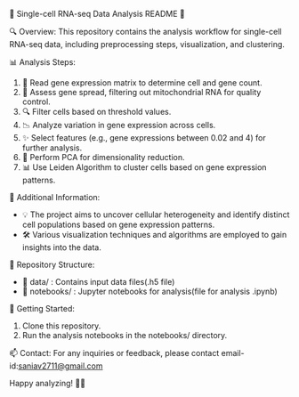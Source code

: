 🔬 Single-cell RNA-seq Data Analysis README 🔬

🔍 Overview:
This repository contains the analysis workflow for single-cell RNA-seq data, including preprocessing steps, visualization, and clustering.

📊 Analysis Steps:
1. 🧬 Read gene expression matrix to determine cell and gene count.
2. 🎯 Assess gene spread, filtering out mitochondrial RNA for quality control.
3. 🔍 Filter cells based on threshold values.
4. 📉 Analyze variation in gene expression across cells.
5. ✨ Select features (e.g., gene expressions between 0.02 and 4) for further analysis.
6. 🔄 Perform PCA for dimensionality reduction.
7. 📊 Use Leiden Algorithm to cluster cells based on gene expression patterns.

🌟 Additional Information:
- 💡 The project aims to uncover cellular heterogeneity and identify distinct cell populations based on gene expression patterns.
- 🛠️ Various visualization techniques and algorithms are employed to gain insights into the data.

📁 Repository Structure:
- 📂 data/ : Contains input data files(.h5 file)
- 📂 notebooks/ : Jupyter notebooks for analysis(file for analysis .ipynb)

🚀 Getting Started:
1. Clone this repository.
3. Run the analysis notebooks in the notebooks/ directory.

📫 Contact:
For any inquiries or feedback, please contact email-id:saniav2711@gmail.com

Happy analyzing! 🧬🔬
